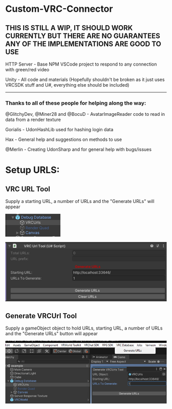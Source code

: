# Custom-VRC-Connector

## THIS IS STILL A WIP, IT SHOULD WORK CURRENTLY BUT THERE ARE NO GUARANTEES ANY OF THE IMPLEMENTATIONS ARE GOOD TO USE
 
HTTP Server - Base NPM VSCode project to respond to any connection with green/red video

Unity - All code and materials (Hopefully shouldn't be broken as it just uses VRCSDK stuff and U#, everything else should be included)


---
### Thanks to all of these people for helping along the way:

@GlitchyDev, @Miner28 and @BocuD - AvatarImageReader code to read in data from a render texture

Gorialis - UdonHashLib used for hashing login data

Hax - General help and suggestions on methods to use

@Merlin - Creating UdonSharp and for general help with bugs/issues

# Setup URLS:

## VRC URL Tool
Supply a starting URL, a number of URLs and the "Generate URLs" will appear

![URL TOOL OBJECT](/README/VRCURLs.png)

![URL TOOL](/README/VRC%20URL%20Tool.png)

## Generate VRCUrl Tool
Supply a gameObject object to hold URLs, starting URL, a number of URLs and the "Generate URLs" button will appear

![URL GENERATOR TOOL](/README/Generate%20VRCUrls.png)
